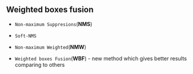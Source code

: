 ## Weighted boxes fusion

- `Non-maximum Suppresions`(**NMS**)

- `Soft-NMS`

- `Non-maximum Weighted`(**NMW**)

- `Weighted boxes Fusion`(**WBF**) - new method which gives better results comparing to others
